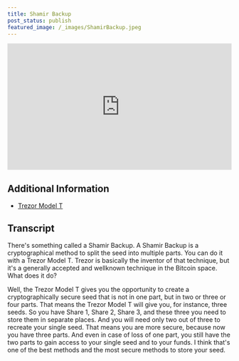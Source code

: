 ```yaml
---
title: Shamir Backup
post_status: publish
featured_image: /_images/ShamirBackup.jpeg
---
```


<div style="padding:56.25% 0 0 0;position:relative;"><iframe src="https://player.vimeo.com/video/841147172?badge=0&amp;autopause=0&amp;player_id=0&amp;app_id=58479" frameborder="0" allow="autoplay; fullscreen; picture-in-picture" allowfullscreen style="position:absolute;top:0;left:0;width:100%;height:100%;" title="060 Shamir Backup"></iframe></div>

<div style="margin-bottom:30px;"></div>

## Additional Information
* [Trezor Model T](https://trezor.io/trezor-model-t)

## Transcript

There's something called a Shamir Backup. A Shamir Backup is a cryptographical method to split the seed into multiple parts. You can do it with a Trezor Model T. Trezor is basically the inventor of that technique, but it's a generally accepted and wellknown technique in the Bitcoin space. What does it do? 

Well, the Trezor Model T gives you the opportunity to create a cryptographically secure seed that is not in one part, but in two or three or four parts. That means the Trezor Model T will give you, for instance, three seeds. So you have Share 1, Share 2, Share 3, and these three you need to store them in separate places. And you will need only two out of three to recreate your single seed. That means you are more secure, because now you have three parts. And even in case of loss of one part, you still have the two parts to gain access to your single seed and to your funds. I think that's one of the best methods and the most secure methods to store your seed.
